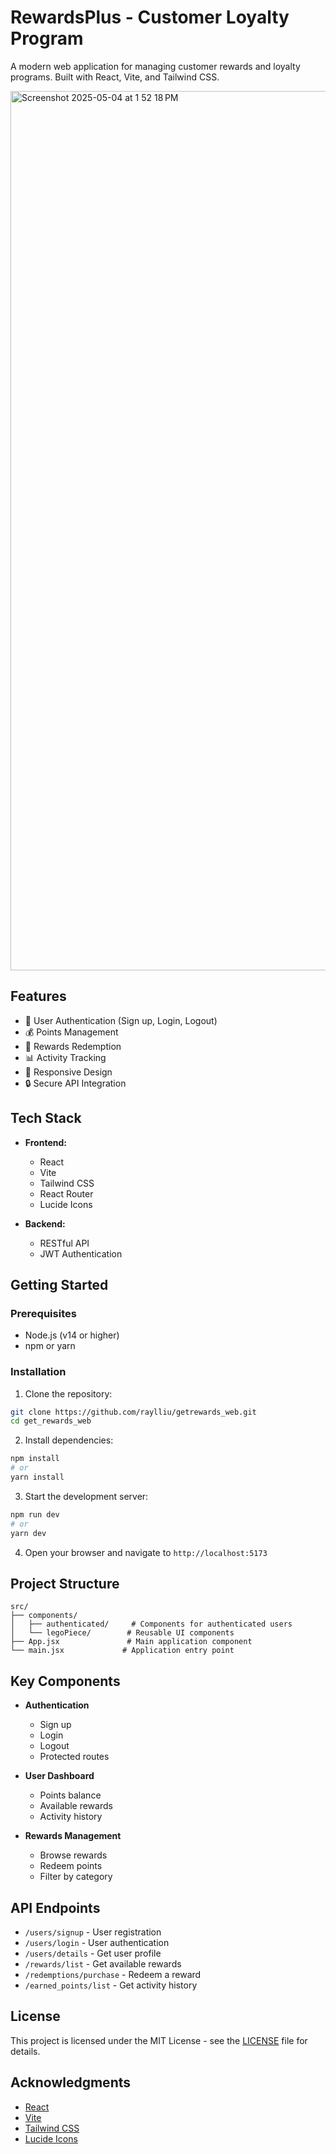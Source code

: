 # RewardsPlus - Customer Loyalty Program

A modern web application for managing customer rewards and loyalty programs. Built with React, Vite, and Tailwind CSS.


<img width="1407" alt="Screenshot 2025-05-04 at 1 52 18 PM" src="https://github.com/user-attachments/assets/b88a9aa8-4d2b-437f-994a-3902fcb14bd3" />

## Features

- 🎯 User Authentication (Sign up, Login, Logout)
- 💰 Points Management
- 🎁 Rewards Redemption
- 📊 Activity Tracking
- 📱 Responsive Design
- 🔒 Secure API Integration

## Tech Stack

- **Frontend:**
  - React
  - Vite
  - Tailwind CSS
  - React Router
  - Lucide Icons

- **Backend:**
  - RESTful API
  - JWT Authentication

## Getting Started

### Prerequisites

- Node.js (v14 or higher)
- npm or yarn

### Installation

1. Clone the repository:
```bash
git clone https://github.com/raylliu/getrewards_web.git
cd get_rewards_web
```

2. Install dependencies:
```bash
npm install
# or
yarn install
```

3. Start the development server:
```bash
npm run dev
# or
yarn dev
```

4. Open your browser and navigate to `http://localhost:5173`

## Project Structure

```
src/
├── components/
│   ├── authenticated/     # Components for authenticated users
│   └── legoPiece/        # Reusable UI components
├── App.jsx               # Main application component
└── main.jsx             # Application entry point
```

## Key Components

- **Authentication**
  - Sign up
  - Login
  - Logout
  - Protected routes

- **User Dashboard**
  - Points balance
  - Available rewards
  - Activity history

- **Rewards Management**
  - Browse rewards
  - Redeem points
  - Filter by category

## API Endpoints

- `/users/signup` - User registration
- `/users/login` - User authentication
- `/users/details` - Get user profile
- `/rewards/list` - Get available rewards
- `/redemptions/purchase` - Redeem a reward
- `/earned_points/list` - Get activity history


## License

This project is licensed under the MIT License - see the [LICENSE](LICENSE) file for details.

## Acknowledgments

- [React](https://reactjs.org/)
- [Vite](https://vitejs.dev/)
- [Tailwind CSS](https://tailwindcss.com/)
- [Lucide Icons](https://lucide.dev/)
